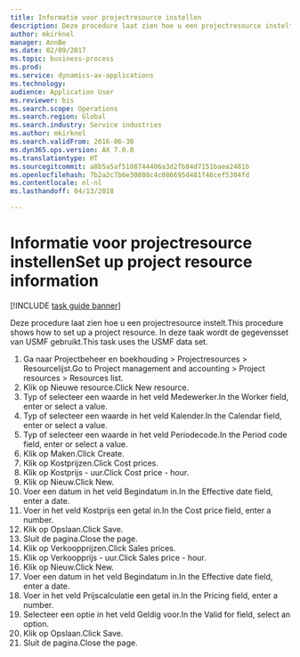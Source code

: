 ```yaml
--- 
title: Informatie voor projectresource instellen
description: Deze procedure laat zien hoe u een projectresource instelt.
author: mkirknel
manager: AnnBe
ms.date: 02/09/2017
ms.topic: business-process
ms.prod: 
ms.service: dynamics-ax-applications
ms.technology: 
audience: Application User
ms.reviewer: bis
ms.search.scope: Operations
ms.search.region: Global
ms.search.industry: Service industries
ms.author: mkirknel
ms.search.validFrom: 2016-06-30
ms.dyn365.ops.version: AX 7.0.0
ms.translationtype: HT
ms.sourcegitcommit: a8b5a5af5108744406a3d2fb84d7151baea2481b
ms.openlocfilehash: 7b2a2c7b6e30808c4c086695d481f46cef5304fd
ms.contentlocale: nl-nl
ms.lasthandoff: 04/13/2018

---
```

# <a name="set-up-project-resource-information"></a><span data-ttu-id="5e9f3-103">Informatie voor projectresource instellen</span><span class="sxs-lookup"><span data-stu-id="5e9f3-103">Set up project resource information</span></span>

[!INCLUDE [task guide banner](../../includes/task-guide-banner.md)]

<span data-ttu-id="5e9f3-104">Deze procedure laat zien hoe u een projectresource instelt.</span><span class="sxs-lookup"><span data-stu-id="5e9f3-104">This procedure shows how to set up a project resource.</span></span> <span data-ttu-id="5e9f3-105">In deze taak wordt de gegevensset van USMF gebruikt.</span><span class="sxs-lookup"><span data-stu-id="5e9f3-105">This task uses the USMF data set.</span></span>

1. <span data-ttu-id="5e9f3-106">Ga naar Projectbeheer en boekhouding > Projectresources > Resourcelijst.</span><span class="sxs-lookup"><span data-stu-id="5e9f3-106">Go to Project management and accounting > Project resources > Resources list.</span></span>
2. <span data-ttu-id="5e9f3-107">Klik op Nieuwe resource.</span><span class="sxs-lookup"><span data-stu-id="5e9f3-107">Click New resource.</span></span>
3. <span data-ttu-id="5e9f3-108">Typ of selecteer een waarde in het veld Medewerker.</span><span class="sxs-lookup"><span data-stu-id="5e9f3-108">In the Worker field, enter or select a value.</span></span>
4. <span data-ttu-id="5e9f3-109">Typ of selecteer een waarde in het veld Kalender.</span><span class="sxs-lookup"><span data-stu-id="5e9f3-109">In the Calendar field, enter or select a value.</span></span>
5. <span data-ttu-id="5e9f3-110">Typ of selecteer een waarde in het veld Periodecode.</span><span class="sxs-lookup"><span data-stu-id="5e9f3-110">In the Period code field, enter or select a value.</span></span>
6. <span data-ttu-id="5e9f3-111">Klik op Maken.</span><span class="sxs-lookup"><span data-stu-id="5e9f3-111">Click Create.</span></span>
7. <span data-ttu-id="5e9f3-112">Klik op Kostprijzen.</span><span class="sxs-lookup"><span data-stu-id="5e9f3-112">Click Cost prices.</span></span>
8. <span data-ttu-id="5e9f3-113">Klik op Kostprijs - uur.</span><span class="sxs-lookup"><span data-stu-id="5e9f3-113">Click Cost price - hour.</span></span>
9. <span data-ttu-id="5e9f3-114">Klik op Nieuw.</span><span class="sxs-lookup"><span data-stu-id="5e9f3-114">Click New.</span></span>
10. <span data-ttu-id="5e9f3-115">Voer een datum in het veld Begindatum in.</span><span class="sxs-lookup"><span data-stu-id="5e9f3-115">In the Effective date field, enter a date.</span></span>
11. <span data-ttu-id="5e9f3-116">Voer in het veld Kostprijs een getal in.</span><span class="sxs-lookup"><span data-stu-id="5e9f3-116">In the Cost price field, enter a number.</span></span>
12. <span data-ttu-id="5e9f3-117">Klik op Opslaan.</span><span class="sxs-lookup"><span data-stu-id="5e9f3-117">Click Save.</span></span>
13. <span data-ttu-id="5e9f3-118">Sluit de pagina.</span><span class="sxs-lookup"><span data-stu-id="5e9f3-118">Close the page.</span></span>
14. <span data-ttu-id="5e9f3-119">Klik op Verkoopprijzen.</span><span class="sxs-lookup"><span data-stu-id="5e9f3-119">Click Sales prices.</span></span>
15. <span data-ttu-id="5e9f3-120">Klik op Verkoopprijs - uur.</span><span class="sxs-lookup"><span data-stu-id="5e9f3-120">Click Sales price - hour.</span></span>
16. <span data-ttu-id="5e9f3-121">Klik op Nieuw.</span><span class="sxs-lookup"><span data-stu-id="5e9f3-121">Click New.</span></span>
17. <span data-ttu-id="5e9f3-122">Voer een datum in het veld Begindatum in.</span><span class="sxs-lookup"><span data-stu-id="5e9f3-122">In the Effective date field, enter a date.</span></span>
18. <span data-ttu-id="5e9f3-123">Voer in het veld Prijscalculatie een getal in.</span><span class="sxs-lookup"><span data-stu-id="5e9f3-123">In the Pricing field, enter a number.</span></span>
19. <span data-ttu-id="5e9f3-124">Selecteer een optie in het veld Geldig voor.</span><span class="sxs-lookup"><span data-stu-id="5e9f3-124">In the Valid for field, select an option.</span></span>
20. <span data-ttu-id="5e9f3-125">Klik op Opslaan.</span><span class="sxs-lookup"><span data-stu-id="5e9f3-125">Click Save.</span></span>
21. <span data-ttu-id="5e9f3-126">Sluit de pagina.</span><span class="sxs-lookup"><span data-stu-id="5e9f3-126">Close the page.</span></span>


